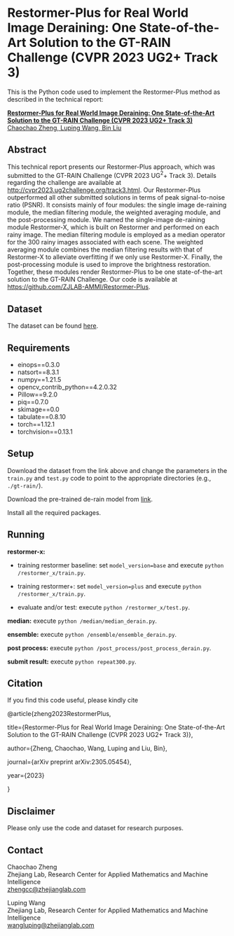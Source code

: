 # Restormer-Plus for Real World Image Deraining: One State-of-the-Art Solution to the GT-RAIN Challenge (CVPR 2023 UG2+ Track 3)
This is the Python code used to implement the Restormer-Plus method as described in the technical report:

[**Restormer-Plus for Real World Image Deraining: One State-of-the-Art Solution to the GT-RAIN Challenge (CVPR 2023 UG2+ Track 3)**  
Chaochao Zheng, Luping Wang, Bin Liu](https://arxiv.org/abs/2305.05454)

[//]: # (## Technical Report Link)

[//]: # ([xx]&#40;xxx&#41;)

## Abstract
This technical report presents our Restormer-Plus approach, which was submitted to the GT-RAIN Challenge (CVPR 2023 UG$^2$+ Track 3). Details regarding the challenge are available at http://cvpr2023.ug2challenge.org/track3.html. Our Restormer-Plus outperformed all other submitted solutions in terms of peak signal-to-noise ratio (PSNR). It consists mainly of four modules: the single image de-raining module, the median filtering module, the weighted averaging module, and the post-processing module. We named the single-image de-raining module Restormer-X, which is built on Restormer and performed on each rainy image. The median filtering module is employed as a median operator for the 300 rainy images associated with each scene. The weighted averaging module combines the median filtering results with that of Restormer-X to alleviate overfitting if we only use Restormer-X. Finally, the post-processing module is used to improve the brightness restoration. Together, these modules render Restormer-Plus to be one state-of-the-art solution to the GT-RAIN Challenge. Our code is available at https://github.com/ZJLAB-AMMI/Restormer-Plus.

## Dataset
The dataset can be found [here](https://drive.google.com/drive/folders/1NSRl954QPcGIgoyJa_VjQwh_gEaHWPb8).

## Requirements

- einops==0.3.0
- natsort==8.3.1
- numpy==1.21.5
- opencv_contrib_python==4.2.0.32
- Pillow==9.2.0
- piq==0.7.0
- skimage==0.0
- tabulate==0.8.10
- torch==1.12.1
- torchvision==0.13.1

## Setup
Download the dataset from the link above and change the parameters in the ```train.py``` and ```test.py``` code to point to the appropriate directories (e.g., ```./gt-rain/```).

Download the pre-trained de-rain model from [link](https://drive.google.com/drive/folders/1ZEDDEVW0UgkpWi-N4Lj_JUoVChGXCu_u).

Install all the required packages.

## Running
**restormer-x:**

- training restormer baseline: set ```model_version=base``` and execute ```python /restormer_x/train.py```.

- training restormer+: set ```model_version=plus``` and execute ```python /restormer_x/train.py```.

- evaluate and/or test: execute ```python /restormer_x/test.py```.

**median:** execute ```python /median/median_derain.py```.

**ensemble:** execute ```python /ensemble/ensemble_derain.py```.

**post process:** execute ```python /post_process/post_process_derain.py```.

**submit result:** execute ```python repeat300.py```.

## Citation
If you find this code useful, please kindly cite  

@article{zheng2023RestormerPlus,

  title={Restormer-Plus for Real World Image Deraining: One State-of-the-Art Solution to the GT-RAIN Challenge (CVPR 2023 UG2+ Track 3)},
  
  author={Zheng, Chaochao, Wang, Luping and Liu, Bin},
  
  journal={arXiv preprint arXiv:2305.05454},
  
  year={2023}
  
}
## Disclaimer
Please only use the code and dataset for research purposes.

## Contact
Chaochao Zheng</br>
Zhejiang Lab, Research Center for Applied Mathematics and Machine Intelligence</br>
zhengcc@zhejianglab.com

Luping Wang</br>
Zhejiang Lab, Research Center for Applied Mathematics and Machine Intelligence</br>
wangluping@zhejianglab.com

